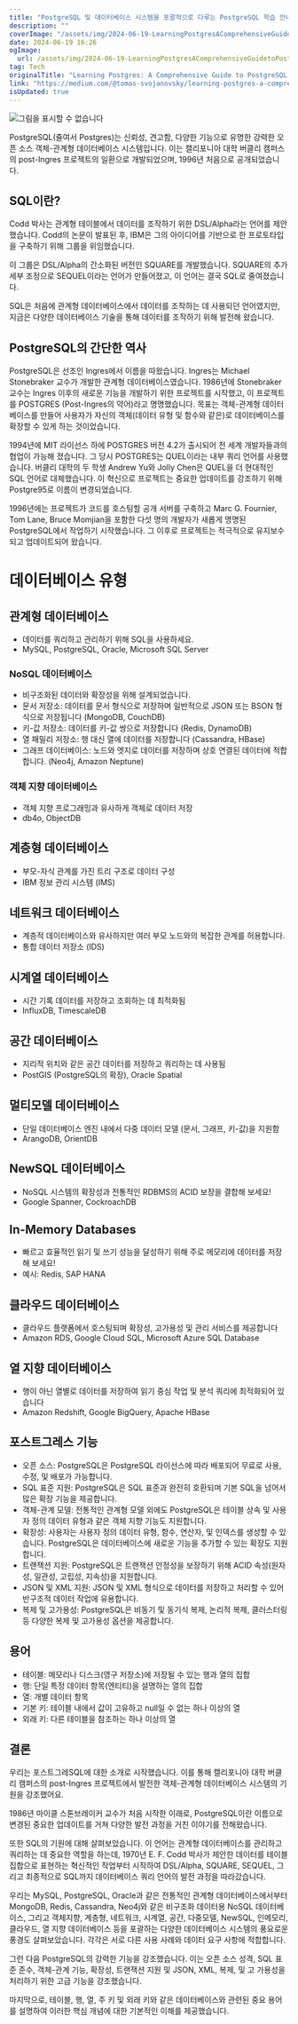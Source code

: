 ```yaml
---
title: "PostgreSQL 및 데이터베이스 시스템을 포괄적으로 다루는 PostgreSQL 학습 안내서 파트 2"
description: ""
coverImage: "/assets/img/2024-06-19-LearningPostgresAComprehensiveGuidetoPostgreSQLandDatabaseSystemsPart2_0.png"
date: 2024-06-19 16:26
ogImage: 
  url: /assets/img/2024-06-19-LearningPostgresAComprehensiveGuidetoPostgreSQLandDatabaseSystemsPart2_0.png
tag: Tech
originalTitle: "Learning Postgres: A Comprehensive Guide to PostgreSQL and Database Systems (Part 2)"
link: "https://medium.com/@tomas-svojanovsky/learning-postgres-a-comprehensive-guide-to-postgresql-and-database-systems-part-2-dc7e63510385"
isUpdated: true
---
```






![그림을 표시할 수 없습니다](/assets/img/2024-06-19-LearningPostgresAComprehensiveGuidetoPostgreSQLandDatabaseSystemsPart2_0.png)

PostgreSQL(줄여서 Postgres)는 신뢰성, 견고함, 다양한 기능으로 유명한 강력한 오픈 소스 객체-관계형 데이터베이스 시스템입니다. 이는 캘리포니아 대학 버클리 캠퍼스의 post-Ingres 프로젝트의 일환으로 개발되었으며, 1996년 처음으로 공개되었습니다.

## SQL이란?

Codd 박사는 관계형 테이블에서 데이터를 조작하기 위한 DSL/Alpha라는 언어를 제안했습니다. Codd의 논문이 발표된 후, IBM은 그의 아이디어를 기반으로 한 프로토타입을 구축하기 위해 그룹을 위임했습니다.

<div class="content-ad"></div>

이 그룹은 DSL/Alpha의 간소화된 버전인 SQUARE를 개발했습니다. SQUARE의 추가 세부 조정으로 SEQUEL이라는 언어가 만들어졌고, 이 언어는 결국 SQL로 줄여졌습니다.

SQL은 처음에 관계형 데이터베이스에서 데이터를 조작하는 데 사용되던 언어였지만, 지금은 다양한 데이터베이스 기술을 통해 데이터를 조작하기 위해 발전해 왔습니다.

## PostgreSQL의 간단한 역사

PostgreSQL은 선조인 Ingres에서 이름을 따왔습니다. Ingres는 Michael Stonebraker 교수가 개발한 관계형 데이터베이스였습니다. 1986년에 Stonebraker 교수는 Ingres 이후의 새로운 기능을 개발하기 위한 프로젝트를 시작했고, 이 프로젝트를 POSTGRES (Post-Ingres의 약어)라고 명명했습니다. 목표는 객체-관계형 데이터베이스를 만들어 사용자가 자신의 객체(데이터 유형 및 함수와 같은)로 데이터베이스를 확장할 수 있게 하는 것이었습니다.

<div class="content-ad"></div>

1994년에 MIT 라이선스 하에 POSTGRES 버전 4.2가 출시되어 전 세계 개발자들과의 협업이 가능해 졌습니다. 그 당시 POSTGRES는 QUEL이라는 내부 쿼리 언어를 사용했습니다. 버클리 대학의 두 학생 Andrew Yu와 Jolly Chen은 QUEL을 더 현대적인 SQL 언어로 대체했습니다. 이 혁신으로 프로젝트는 중요한 업데이트를 강조하기 위해 Postgre95로 이름이 변경되었습니다.

1996년에는 프로젝트가 코드를 호스팅할 공개 서버를 구축하고 Marc G. Fournier, Tom Lane, Bruce Momjian을 포함한 다섯 명의 개발자가 새롭게 명명된 PostgreSQL에서 작업하기 시작했습니다. 그 이후로 프로젝트는 적극적으로 유지보수되고 업데이트되어 왔습니다.

# 데이터베이스 유형

## 관계형 데이터베이스

<div class="content-ad"></div>

- 데이터를 쿼리하고 관리하기 위해 SQL을 사용하세요.
- MySQL, PostgreSQL, Oracle, Microsoft SQL Server

### NoSQL 데이터베이스

- 비구조화된 데이터와 확장성을 위해 설계되었습니다.
- 문서 저장소: 데이터를 문서 형식으로 저장하며 일반적으로 JSON 또는 BSON 형식으로 저장됩니다 (MongoDB, CouchDB)
- 키-값 저장소: 데이터를 키-값 쌍으로 저장합니다 (Redis, DynamoDB)
- 열 패밀리 저장소: 행 대신 열에 데이터를 저장합니다 (Cassandra, HBase)
- 그래프 데이터베이스: 노드와 엣지로 데이터를 저장하며 상호 연결된 데이터에 적합합니다. (Neo4j, Amazon Neptune)

### 객체 지향 데이터베이스

<div class="content-ad"></div>

- 객체 지향 프로그래밍과 유사하게 객체로 데이터 저장
- db4o, ObjectDB

## 계층형 데이터베이스

- 부모-자식 관계를 가진 트리 구조로 데이터 구성
- IBM 정보 관리 시스템 (IMS)

## 네트워크 데이터베이스

<div class="content-ad"></div>

- 계층적 데이터베이스와 유사하지만 여러 부모 노드와의 복잡한 관계를 허용합니다.
- 통합 데이터 저장소 (IDS)

## 시계열 데이터베이스

- 시간 기록 데이터를 저장하고 조회하는 데 최적화됨
- InfluxDB, TimescaleDB

## 공간 데이터베이스

<div class="content-ad"></div>

- 지리적 위치와 같은 공간 데이터를 저장하고 쿼리하는 데 사용됨
- PostGIS (PostgreSQL의 확장), Oracle Spatial

## 멀티모델 데이터베이스

- 단일 데이터베이스 엔진 내에서 다중 데이터 모델 (문서, 그래프, 키-값)을 지원함
- ArangoDB, OrientDB

## NewSQL 데이터베이스

<div class="content-ad"></div>

- NoSQL 시스템의 확장성과 전통적인 RDBMS의 ACID 보장을 결합해 보세요!
- Google Spanner, CockroachDB

## In-Memory Databases

- 빠르고 효율적인 읽기 및 쓰기 성능을 달성하기 위해 주로 메모리에 데이터를 저장해 보세요!
- 예시: Redis, SAP HANA

## 클라우드 데이터베이스

<div class="content-ad"></div>

- 클라우드 플랫폼에서 호스팅되며 확장성, 고가용성 및 관리 서비스를 제공합니다
- Amazon RDS, Google Cloud SQL, Microsoft Azure SQL Database

## 열 지향 데이터베이스

- 행이 아닌 열별로 데이터를 저장하여 읽기 중심 작업 및 분석 쿼리에 최적화되어 있습니다
- Amazon Redshift, Google BigQuery, Apache HBase

## 포스트그레스 기능

<div class="content-ad"></div>

- 오픈 소스: PostgreSQL은 PostgreSQL 라이선스에 따라 배포되어 무료로 사용, 수정, 및 배포가 가능합니다.
- SQL 표준 지원: PostgreSQL은 SQL 표준과 완전히 호환되며 기본 SQL을 넘어서 많은 확장 기능을 제공합니다.
- 객체-관계 모델: 전통적인 관계형 모델 외에도 PostgreSQL은 테이블 상속 및 사용자 정의 데이터 유형과 같은 객체 지향 기능도 지원합니다.
- 확장성: 사용자는 사용자 정의 데이터 유형, 함수, 연산자, 및 인덱스를 생성할 수 있습니다. PostgreSQL은 데이터베이스에 새로운 기능을 추가할 수 있는 확장도 지원합니다.
- 트랜잭션 지원: PostgreSQL은 트랜잭션 안정성을 보장하기 위해 ACID 속성(원자성, 일관성, 고립성, 지속성)을 지원합니다.
- JSON 및 XML 지원: JSON 및 XML 형식으로 데이터를 저장하고 처리할 수 있어 반구조적 데이터 작업에 유용합니다.
- 복제 및 고가용성: PostgreSQL은 비동기 및 동기식 복제, 논리적 복제, 클러스터링 등 다양한 복제 및 고가용성 옵션을 제공합니다.

## 용어

- 테이블: 메모리나 디스크(영구 저장소)에 저장될 수 있는 행과 열의 집합
- 행: 단일 특정 데이터 항목(엔티티)을 설명하는 열의 집합
- 열: 개별 데이터 항목
- 기본 키: 테이블 내에서 값이 고유하고 null일 수 없는 하나 이상의 열
- 외래 키: 다른 테이블을 참조하는 하나 이상의 열

## 결론

<div class="content-ad"></div>

우리는 포스트그레SQL에 대한 소개로 시작했습니다. 이를 통해 캘리포니아 대학 버클리 캠퍼스의 post-Ingres 프로젝트에서 발전한 객체-관계형 데이터베이스 시스템의 기원을 강조했어요.

1986년 마이클 스톤브레이커 교수가 처음 시작한 이래로, PostgreSQL이란 이름으로 변경된 중요한 업데이트를 거쳐 다양한 발전 과정을 거친 이야기를 전해왔습니다.

또한 SQL의 기원에 대해 살펴보았습니다. 이 언어는 관계형 데이터베이스를 관리하고 쿼리하는 데 중요한 역할을 하는데, 1970년 E. F. Codd 박사가 제안한 데이터를 테이블 집합으로 표현하는 혁신적인 작업부터 시작하여 DSL/Alpha, SQUARE, SEQUEL, 그리고 최종적으로 SQL까지 데이터베이스 쿼리 언어의 발전 과정을 따라갔습니다.

우리는 MySQL, PostgreSQL, Oracle과 같은 전통적인 관계형 데이터베이스에서부터 MongoDB, Redis, Cassandra, Neo4j와 같은 비구조화 데이터용 NoSQL 데이터베이스, 그리고 객체지향, 계층형, 네트워크, 시계열, 공간, 다중모델, NewSQL, 인메모리, 클라우드, 열 지향 데이터베이스 등을 포괄하는 다양한 데이터베이스 시스템의 풍요로운 풍경도 살펴보았습니다. 각각은 서로 다른 사용 사례와 데이터 요구 사항에 적합합니다.

<div class="content-ad"></div>

그런 다음 PostgreSQL의 강력한 기능을 강조했습니다. 이는 오픈 소스 성격, SQL 표준 준수, 객체-관계 기능, 확장성, 트랜잭션 지원 및 JSON, XML, 복제, 및 고 가용성을 처리하기 위한 고급 기능을 강조했습니다.

마지막으로, 테이블, 행, 열, 주 키 및 외래 키와 같은 데이터베이스와 관련된 중요 용어를 설명하여 이러한 핵심 개념에 대한 기본적인 이해를 제공했습니다.